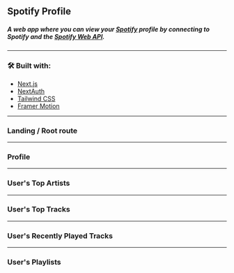 ## Spotify Profile

##### A web app where you can view your [Spotify](https://open.spotify.com/?) profile by connecting to Spotify and the [Spotify Web API](https://developer.spotify.com/documentation/web-api).

---

### 🛠️ Built with:

- [Next.js](https://nextjs.org/)
- [NextAuth](https://next-auth.js.org/)
- [Tailwind CSS](https://tailwindcss.com/)
- [Framer Motion](https://www.framer.com/motion/)

---

### Landing / Root route

---

### Profile

---

### User's Top Artists

---

### User's Top Tracks

---

### User's Recently Played Tracks

---

### User's Playlists
